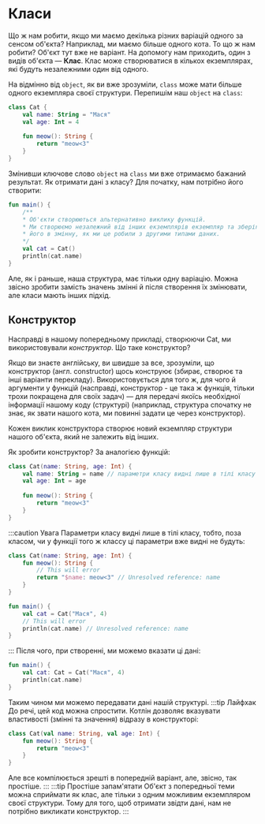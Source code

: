 # Класи
Що ж нам робити, якщо ми маємо декілька різних варіацій одного за сенсом об'єкта? Наприклад, ми маємо більше одного
кота. То що ж нам робити? Об'єкт тут вже не варіант. 
На допомогу нам приходить, один з видів об'єкта — **Клас**. 
Клас може створюватися в кількох екземплярах, які будуть незалежними один від одного.

На відмінно від `object`, як ви вже зрозуміли, `class` може мати більше одного екземпляра своєї структури.
Перепишім наш `object` на `class`:
```kotlin
class Cat {
    val name: String = "Мася"
    val age: Int = 4
    
    fun meow(): String {
        return "meow<3"
    }
}
```
Змінивши ключове слово `object` на `class` ми вже отримаємо бажаний результат. 
Як отримати дані з класу? Для початку, нам потрібно його створити:
```kotlin
fun main() {
    /**
    * Об'єкти створюються альтернативно виклику функцій.
    * Ми створюємо незалежний від інших екземплярів екземпляр та зберігаємо
    * його в змінну, як ми це робили з другими типами даних.
    */
    val cat = Cat() 
    println(cat.name)
}
```
Але, як і раньше, наша структура, має тільки одну варіацію.
Можна звісно зробити замість значень змінні й після створення їх змінювати, але класи мають інших підхід.
## Конструктор
Насправді в нашому попередньому прикладі, створюючи Cat, ми використовували _конструктор_. Що таке конструктор?

Якщо ви знаєте англійську, ви швидше за все, зрозуміли, що конструктор (англ. constructor) щось конструює 
(збирає, створює та інші варіанти перекладу). Використовується для того ж, для чого й аргументи у функцій 
(насправді, конструктор - це така ж функція, тільки трохи покращена для своїх задач) — для передачі якоїсь 
необхідної інформації нашому коду (структурі) (наприклад, структура спочатку не знає, як звати нашого кота, 
ми повинні задати це через конструктор).

Кожен виклик конструктора створює новий екземпляр структури нашого об'єкта, який не залежить від інших.

Як зробити конструктор? За аналогією функцій:
```kotlin
class Cat(name: String, age: Int) {
    val name: String = name // параметри класу видні лише в тілі класу
    val age: Int = age
    
    fun meow(): String {
        return "meow<3"
    }
}
```
:::caution Увага
Параметри класу видні лише в тілі класу, тобто, поза класом, чи у функції того ж классу ці параметри 
вже видні не будуть:
```kotlin
class Cat(name: String, age: Int) {
    fun meow(): String {
        // This will error
        return "$name: meow<3" // Unresolved reference: name
    }
}

fun main() {
    val cat = Cat("Мася", 4)
    // This will error
    println(cat.name) // Unresolved reference: name
}
```
:::
Після чого, при створенні, ми можемо вказати ці дані:
```kotlin
fun main() {
    val cat: Cat = Cat("Мася", 4) 
    println(cat.name)
}
```
Таким чином ми можемо передавати дані нашій структурі.
:::tip Лайфхак
До речі, цей код можна спростити. Котлін дозволяє вказувати властивості (змінні та значення) відразу в конструкторі:
```kotlin
class Cat(val name: String, val age: Int) {
    fun meow(): String {
        return "meow<3"
    }
}
```
Але все компілюється зрешті в попередній варіант, але, звісно, так простіше.
:::
:::tip Простіше запам'ятати
Об'єкт з попередньої теми можна сприймати як клас, але тільки з одним можливим екземпляром своєї структури.
Тому для того, щоб отримати звідти дані, нам не потрібно викликати конструктор.
:::

